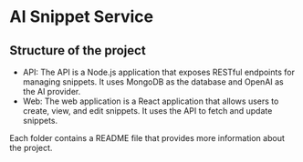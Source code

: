 # AI Snippet Service

## Structure of the project

- API: The API is a Node.js application that exposes RESTful endpoints for managing snippets. It uses MongoDB as the database and OpenAI as the AI provider.
- Web: The web application is a React application that allows users to create, view, and edit snippets. It uses the API to fetch and update snippets.

Each folder contains a README file that provides more information about the project.